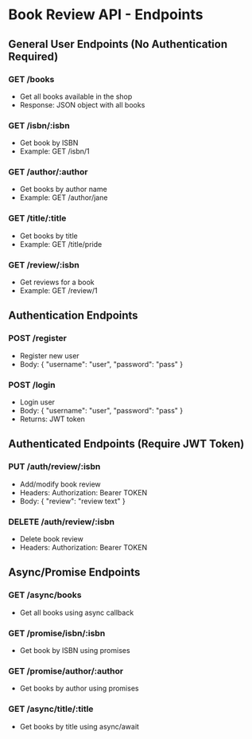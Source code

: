 # Book Review API - Endpoints

## General User Endpoints (No Authentication Required)

### GET /books
- Get all books available in the shop
- Response: JSON object with all books

### GET /isbn/:isbn
- Get book by ISBN
- Example: GET /isbn/1

### GET /author/:author
- Get books by author name
- Example: GET /author/jane

### GET /title/:title
- Get books by title
- Example: GET /title/pride

### GET /review/:isbn
- Get reviews for a book
- Example: GET /review/1

## Authentication Endpoints

### POST /register
- Register new user
- Body: { "username": "user", "password": "pass" }

### POST /login
- Login user
- Body: { "username": "user", "password": "pass" }
- Returns: JWT token

## Authenticated Endpoints (Require JWT Token)

### PUT /auth/review/:isbn
- Add/modify book review
- Headers: Authorization: Bearer TOKEN
- Body: { "review": "review text" }

### DELETE /auth/review/:isbn
- Delete book review
- Headers: Authorization: Bearer TOKEN

## Async/Promise Endpoints

### GET /async/books
- Get all books using async callback

### GET /promise/isbn/:isbn
- Get book by ISBN using promises

### GET /promise/author/:author
- Get books by author using promises

### GET /async/title/:title
- Get books by title using async/await